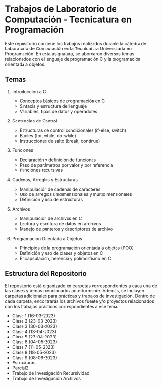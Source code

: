 # Trabajos de Laboratorio de Computación - Tecnicatura en Programación

Este repositorio contiene los trabajos realizados durante la cátedra de Laboratorio de Computación en la Tecnicatura Universitaria en Programación. En esta asignatura, se abordaron diversos temas relacionados con el lenguaje de programación C y la programación orientada a objetos.

## Temas

1. Introducción a C
   - Conceptos básicos de programación en C
   - Sintaxis y estructura del lenguaje
   - Variables, tipos de datos y operadores

2. Sentencias de Control
   - Estructuras de control condicionales (if-else, switch)
   - Bucles (for, while, do-while)
   - Instrucciones de salto (break, continue)

3. Funciones
   - Declaración y definición de funciones
   - Paso de parámetros por valor y por referencia
   - Funciones recursivas

4. Cadenas, Arreglos y Estructuras
   - Manipulación de cadenas de caracteres
   - Uso de arreglos unidimensionales y multidimensionales
   - Definición y uso de estructuras

5. Archivos
   - Manipulación de archivos en C
   - Lectura y escritura de datos en archivos
   - Manejo de punteros y descriptores de archivo

6. Programación Orientada a Objetos
   - Principios de la programación orientada a objetos (POO)
   - Definición y uso de clases y objetos en C
   - Encapsulación, herencia y polimorfismo en C


## Estructura del Repositorio

El repositorio está organizado en carpetas correspondientes a cada una de las clases y temas mencionados anteriormente. Además, se incluyen carpetas adicionales para prácticas y trabajos de investigación. Dentro de cada carpeta, encontrarás los archivos fuente y/o proyectos relacionados con los trabajos prácticos correspondientes a ese tema.

- Clase 1 (16-03-2023) 
- Clase 2 (23-03-2023)
- Clase 3 (30-03-2023)  
- Clase 4 (13-04-2023)  
- Clase 5 (27-04-2023)   
- Clase 6 (04-05-2023)
- Clase 7 (11-05-2023)  
- Clase 8 (18-05-2023)  
- Clase 9 (08-06-2023)
- Estructuras
- Parcial2
- Trabajo de Investigación Recursividad
- Trabajo de Investigación Archivos

